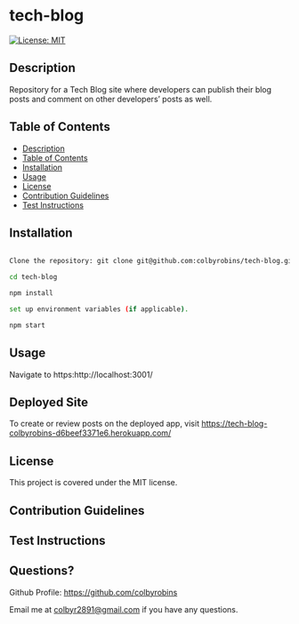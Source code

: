 # tech-blog

  [![License: MIT](https://img.shields.io/badge/License-MIT-yellow.svg)](https://choosealicense.com/licenses/mit/)

## Description

Repository for a Tech Blog site where developers can publish their blog posts and comment on other developers’ posts as well.


## Table of Contents

* [Description](#Description)
* [Table of Contents](#table-of-contents)
* [Installation](#Installation)
* [Usage](#Usage)
* [License](#License)
* [Contribution Guidelines](#contribution-guidelines)
* [Test Instructions](#test-instructions)


## Installation

```Bash

Clone the repository: git clone git@github.com:colbyrobins/tech-blog.git

cd tech-blog

npm install

set up environment variables (if applicable).

npm start

```


## Usage

Navigate to https:http://localhost:3001/


## Deployed Site

To create or review posts on the deployed app, visit https://tech-blog-colbyrobins-d6beef3371e6.herokuapp.com/


## License

This project is covered under the MIT license.

## Contribution Guidelines



## Test Instructions



## Questions?

Github Profile: <https://github.com/colbyrobins>

Email me at colbyr2891@gmail.com if you have any questions.
